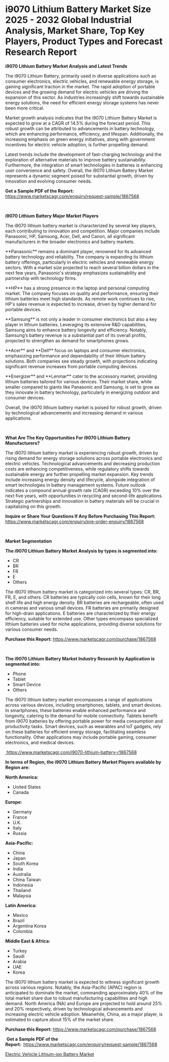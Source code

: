 <p><h1>i9070 Lithium Battery Market Size 2025 - 2032 Global Industrial Analysis, Market Share, Top Key Players, Product Types and Forecast Research Report</h1></p><p><strong>i9070 Lithium Battery Market Analysis and Latest Trends</strong></p>
<p><p>The i9070 Lithium Battery, primarily used in diverse applications such as consumer electronics, electric vehicles, and renewable energy storage, is gaining significant traction in the market. The rapid adoption of portable devices and the growing demand for electric vehicles are driving the expansion of this sector. As industries increasingly shift towards sustainable energy solutions, the need for efficient energy storage systems has never been more critical.</p><p>Market growth analysis indicates that the i9070 Lithium Battery Market is expected to grow at a CAGR of 14.5% during the forecast period. This robust growth can be attributed to advancements in battery technology, which are enhancing performance, efficiency, and lifespan. Additionally, the increasing emphasis on green energy initiatives, along with government incentives for electric vehicle adoption, is further propelling demand.</p><p>Latest trends include the development of fast-charging technology and the exploration of alternative materials to improve battery sustainability. Furthermore, the integration of smart technologies in batteries is enhancing user convenience and safety. Overall, the i9070 Lithium Battery Market represents a dynamic segment poised for substantial growth, driven by innovation and evolving consumer needs.</p></p>
<p><strong>Get a Sample PDF of the Report:&nbsp;</strong> <a href="https://www.marketscagr.com/enquiry/request-sample/1867568?utm_campaign=2097&utm_medium=2&utm_source=Github&utm_content=ia&utm_term=14022025&utm_id=i9070-lithium-battery">https://www.marketscagr.com/enquiry/request-sample/1867568</a></p>
<p>&nbsp;</p>
<p><strong>i9070 Lithium Battery Major Market Players</strong></p>
<p><p>The i9070 lithium battery market is characterized by several key players, each contributing to innovation and competition. Major companies include Panasonic, HP, Samsung, Acer, Dell, and Canon, all significant manufacturers in the broader electronics and battery markets.</p><p>**Panasonic** remains a dominant player, renowned for its advanced battery technology and reliability. The company is expanding its lithium battery offerings, particularly in electric vehicles and renewable energy sectors. With a market size projected to reach several billion dollars in the next few years, Panasonic's strategy emphasizes sustainability and partnership with technology firms.</p><p>**HP** has a strong presence in the laptop and personal computing market. The company focuses on quality and performance, ensuring their lithium batteries meet high standards. As remote work continues to rise, HP's sales revenue is expected to increase, driven by higher demand for portable devices.</p><p>**Samsung** is not only a leader in consumer electronics but also a key player in lithium batteries. Leveraging its extensive R&D capabilities, Samsung aims to enhance battery longevity and efficiency. Notably, Samsung’s battery revenue is a substantial part of its overall profits, projected to strengthen as demand for smartphones grows.</p><p>**Acer** and **Dell** focus on laptops and consumer electronics, emphasizing performance and dependability of their lithium battery solutions. Both companies see steady growth, with projections indicating significant revenue increases from portable computing devices.</p><p>**Energizer** and **Lenmar** cater to the accessory market, providing lithium batteries tailored for various devices. Their market share, while smaller compared to giants like Panasonic and Samsung, is set to grow as they innovate in battery technology, particularly in energizing outdoor and consumer devices.</p><p>Overall, the i9070 lithium battery market is poised for robust growth, driven by technological advancements and increasing demand in various applications.</p></p>
<p>&nbsp;</p>
<p><strong>What Are The Key Opportunities For i9070 Lithium Battery Manufacturers?</strong></p>
<p><p>The i9070 lithium battery market is experiencing robust growth, driven by rising demand for energy storage solutions across portable electronics and electric vehicles. Technological advancements and decreasing production costs are enhancing competitiveness, while regulatory shifts towards sustainable energy are further propelling market expansion. Key trends include increasing energy density and lifecycle, alongside integration of smart technologies in battery management systems. Future outlook indicates a compound annual growth rate (CAGR) exceeding 10% over the next five years, with opportunities in recycling and second-life applications. Strategic partnerships and innovation in battery materials will be crucial in capitalizing on this growth.</p></p>
<p><strong>Inquire or Share Your Questions If Any Before Purchasing This Report:</strong> <a href="https://www.marketscagr.com/enquiry/pre-order-enquiry/1867568?utm_campaign=2097&utm_medium=2&utm_source=Github&utm_content=ia&utm_term=14022025&utm_id=i9070-lithium-battery">https://www.marketscagr.com/enquiry/pre-order-enquiry/1867568</a></p>
<p>&nbsp;</p>
<p><strong>Market Segmentation</strong></p>
<p><strong>The i9070 Lithium Battery Market Analysis by types is segmented into:</strong></p>
<p><ul><li>CR</li><li>BR</li><li>FR</li><li>E</li><li>Others</li></ul></p>
<p><p>The i9070 lithium battery market is categorized into several types: CR, BR, FR, E, and others. CR batteries are typically coin cells, known for their long shelf life and high energy density. BR batteries are rechargeable, often used in cameras and various small devices. FR batteries are primarily designed for high-drain applications. E batteries are characterized by their energy efficiency, suitable for extended use. Other types encompass specialized lithium batteries used for niche applications, providing diverse solutions for various consumer needs.</p></p>
<p><strong>Purchase this Report:&nbsp;</strong><a href="https://www.marketscagr.com/purchase/1867568?utm_campaign=2097&utm_medium=2&utm_source=Github&utm_content=ia&utm_term=14022025&utm_id=i9070-lithium-battery">https://www.marketscagr.com/purchase/1867568</a></p>
<p>&nbsp;</p>
<p><strong>The i9070 Lithium Battery Market Industry Research by Application is segmented into:</strong></p>
<p><ul><li>Phone</li><li>Tablet</li><li>Smart Device</li><li>Others</li></ul></p>
<p><p>The i9070 lithium battery market encompasses a range of applications across various devices, including smartphones, tablets, and smart devices. In smartphones, these batteries enable enhanced performance and longevity, catering to the demand for mobile connectivity. Tablets benefit from i9070 batteries by offering portable power for media consumption and productivity tasks. Smart devices, such as wearables and IoT gadgets, rely on these batteries for efficient energy storage, facilitating seamless functionality. Other applications may include portable gaming, consumer electronics, and medical devices.</p></p>
<p><a href="https://www.marketscagr.com/i9070-lithium-battery-r1867568?utm_campaign=2097&utm_medium=2&utm_source=Github&utm_content=ia&utm_term=14022025&utm_id=i9070-lithium-battery">&nbsp;https://www.marketscagr.com/i9070-lithium-battery-r1867568</a></p>
<p><strong>In terms of Region, the i9070 Lithium Battery Market Players available by Region are:</strong></p>
<p>
    <p> <strong> North America: </strong>
        <ul>
            <li>United States</li>
            <li>Canada</li>
        </ul>
        </p> 
    <p> <strong> Europe: </strong>
        <ul>
            <li>Germany</li>
            <li>France</li>
            <li>U.K.</li>
            <li>Italy</li>
            <li>Russia</li>
        </ul>
        </p> 
    <p> <strong> Asia-Pacific: </strong>
        <ul>
            <li>China</li>
            <li>Japan</li>
            <li>South Korea</li>
            <li>India</li>
            <li>Australia</li>
            <li>China Taiwan</li>
            <li>Indonesia</li>
            <li>Thailand</li>
            <li>Malaysia</li>
        </ul>
        </p> 
    <p> <strong> Latin America: </strong>
        <ul>
            <li>Mexico</li>
            <li>Brazil</li>
            <li>Argentina Korea</li>
            <li>Colombia</li>
        </ul>
        </p> 
    <p> <strong> Middle East & Africa: </strong>
        <ul>
            <li>Turkey</li>
            <li>Saudi</li>
            <li>Arabia</li>
            <li>UAE</li>
            <li>Korea</li>
        </ul>
    </p>
    </p>
<p><p>The i9070 lithium battery market is expected to witness significant growth across various regions. Notably, the Asia-Pacific (APAC) region is anticipated to dominate the market, commanding approximately 40% of the total market share due to robust manufacturing capabilities and high demand. North America (NA) and Europe are projected to hold around 25% and 20% respectively, driven by technological advancements and increasing electric vehicle adoption. Meanwhile, China, as a major player, is estimated to capture about 15% of the market share.</p></p>
<p><strong>Purchase this Report: </strong><a href="https://www.marketscagr.com/purchase/1867568?utm_campaign=2097&utm_medium=2&utm_source=Github&utm_content=ia&utm_term=14022025&utm_id=i9070-lithium-battery">https://www.marketscagr.com/purchase/1867568</a></p>
<p>&nbsp;<strong>Get a Sample PDF of the Report:&nbsp;&nbsp;</strong><a href="https://www.marketscagr.com/enquiry/request-sample/1867568?utm_campaign=2097&utm_medium=2&utm_source=Github&utm_content=ia&utm_term=14022025&utm_id=i9070-lithium-battery">https://www.marketscagr.com/enquiry/request-sample/1867568</a></p>
<p><strong></strong></p>
<p><p><a href="https://github.com/FlorianWolf90/Market-Research-Report-List-1/blob/main/electric-vehicle-lithium-ion-battery-market.md?utm_campaign=2097&utm_medium=2&utm_source=Github&utm_content=ia&utm_term=14022025&utm_id=i9070-lithium-battery">Electric Vehicle Lithium-ion Battery Market</a></p></p>